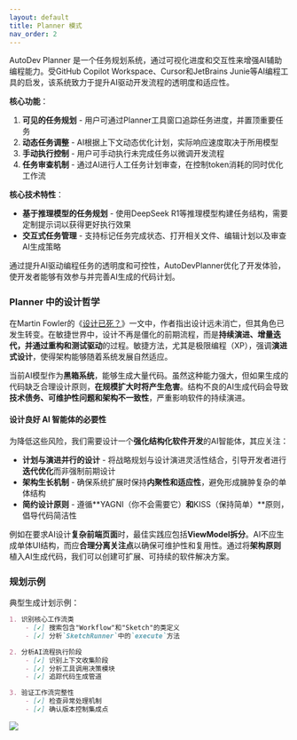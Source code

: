 ```yaml
---
layout: default
title: Planner 模式
nav_order: 2
---
```


AutoDev Planner 是一个任务规划系统，通过可视化进度和交互性来增强AI辅助编程能力。受GitHub Copilot Workspace、Cursor和JetBrains Junie等AI编程工具的启发，该系统致力于提升AI驱动开发流程的透明度和适应性。

**核心功能**：

1. **可见的任务规划** - 用户可通过Planner工具窗口追踪任务进度，并置顶重要任务
2. **动态任务调整** - AI根据上下文动态优化计划，实际响应速度取决于所用模型
3. **手动执行控制** - 用户可手动执行未完成任务以微调开发流程
4. **任务审查机制** - 通过AI进行人工任务计划审查，在控制token消耗的同时优化工作流

**核心技术特性**：

- **基于推理模型的任务规划** - 使用DeepSeek R1等推理模型构建任务结构，需要定制提示词以获得更好执行效果
- **交互式任务管理** - 支持标记任务完成状态、打开相关文件、编辑计划以及审查AI生成策略

通过提升AI驱动编程任务的透明度和可控性，AutoDevPlanner优化了开发体验，使开发者能够有效参与并完善AI生成的代码计划。

### Planner 中的设计哲学

在Martin Fowler的《[设计已死？](https://www.martinfowler.com/articles/designDead.html)》一文中，作者指出设计远未消亡，但其角色已发生转变。在敏捷世界中，设计不再是僵化的前期流程，而是**持续演进、增量迭代，并通过重构和测试驱动**的过程。敏捷方法，尤其是极限编程（XP），强调**演进式设计**，使得架构能够随着系统发展自然适应。

当前AI模型作为**黑箱系统**，能够生成大量代码。虽然这种能力强大，但如果生成的代码缺乏合理设计原则，**在规模扩大时将产生危害**。结构不良的AI生成代码会导致**技术债务、可维护性问题和架构不一致性**，严重影响软件的持续演进。

#### 设计良好 AI 智能体的必要性

为降低这些风险，我们需要设计一个**强化结构化软件开发**的AI智能体，其应关注：

- **计划与演进并行的设计** - 将战略规划与设计演进灵活性结合，引导开发者进行**迭代优化**而非强制前期设计
- **架构生长机制** - 确保系统扩展时保持**内聚性和适应性**，避免形成臃肿复杂的单体结构
- **简约设计原则** - 遵循**YAGNI（你不会需要它）**和**KISS（保持简单）**原则，倡导代码简洁性

例如在要求AI设计**复杂前端页面**时，最佳实践应包括**ViewModel拆分**。AI不应生成单体UI结构，而应**合理分离关注点**以确保可维护性和复用性。通过将**架构原则**植入AI生成代码，我们可以创建可扩展、可持续的软件解决方案。

### 规划示例

典型生成计划示例：

```markdown
1. 识别核心工作流类
    - [✓] 搜索包含"Workflow"和"Sketch"的类定义
    - [✓] 分析`SketchRunner`中的`execute`方法

2. 分析AI流程执行阶段
    - [✓] 识别上下文收集阶段
    - [✓] 分析工具调用决策模块
    - [✓] 追踪代码生成管道

3. 验证工作流完整性
    - [✓] 检查异常处理机制
    - [✓] 确认版本控制集成点
```

![](https://unitmesh.cc/auto-dev/autodev-plan-sketch.png)
